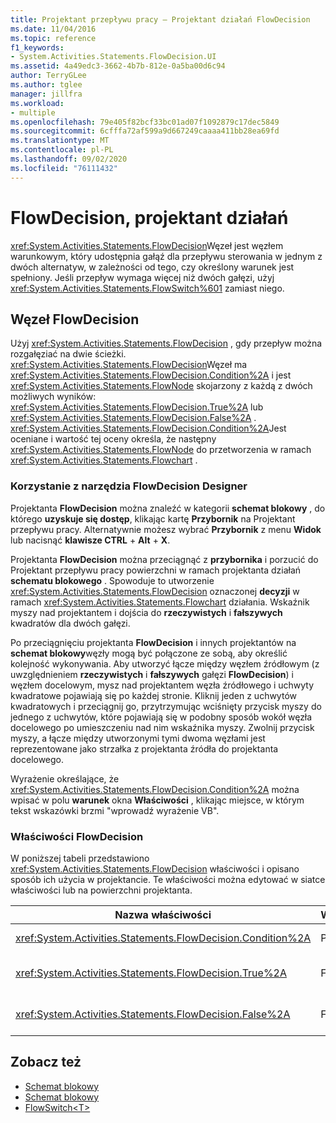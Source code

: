 ```yaml
---
title: Projektant przepływu pracy — Projektant działań FlowDecision
ms.date: 11/04/2016
ms.topic: reference
f1_keywords:
- System.Activities.Statements.FlowDecision.UI
ms.assetid: 4a49edc3-3662-4b7b-812e-0a5ba00d6c94
author: TerryGLee
ms.author: tglee
manager: jillfra
ms.workload:
- multiple
ms.openlocfilehash: 79e405f82bcf33bc01ad07f1092879c17dec5849
ms.sourcegitcommit: 6cfffa72af599a9d667249caaaa411bb28ea69fd
ms.translationtype: MT
ms.contentlocale: pl-PL
ms.lasthandoff: 09/02/2020
ms.locfileid: "76111432"
---
```

# <a name="flowdecision-activity-designer"></a>FlowDecision, projektant działań

<xref:System.Activities.Statements.FlowDecision>Węzeł jest węzłem warunkowym, który udostępnia gałąź dla przepływu sterowania w jednym z dwóch alternatyw, w zależności od tego, czy określony warunek jest spełniony. Jeśli przepływ wymaga więcej niż dwóch gałęzi, użyj <xref:System.Activities.Statements.FlowSwitch%601> zamiast niego.

## <a name="the-flowdecision-node"></a>Węzeł FlowDecision

Użyj <xref:System.Activities.Statements.FlowDecision> , gdy przepływ można rozgałęziać na dwie ścieżki. <xref:System.Activities.Statements.FlowDecision>Węzeł ma <xref:System.Activities.Statements.FlowDecision.Condition%2A> i jest <xref:System.Activities.Statements.FlowNode> skojarzony z każdą z dwóch możliwych wyników: <xref:System.Activities.Statements.FlowDecision.True%2A> lub <xref:System.Activities.Statements.FlowDecision.False%2A> . <xref:System.Activities.Statements.FlowDecision.Condition%2A>Jest oceniane i wartość tej oceny określa, że następny <xref:System.Activities.Statements.FlowNode> do przetworzenia w ramach <xref:System.Activities.Statements.Flowchart> .

### <a name="using-the-flowdecision-designer"></a>Korzystanie z narzędzia FlowDecision Designer

Projektanta **FlowDecision** można znaleźć w kategorii **schemat blokowy** , do którego **uzyskuje się dostęp**, klikając kartę **Przybornik** na Projektant przepływu pracy. Alternatywnie możesz wybrać **Przybornik** z menu **Widok** lub nacisnąć **klawisze CTRL** + **Alt** + **X**.

Projektanta **FlowDecision** można przeciągnąć z **przybornika** i porzucić do Projektant przepływu pracy powierzchni w ramach projektanta działań **schematu blokowego** . Spowoduje to utworzenie <xref:System.Activities.Statements.FlowDecision> oznaczonej **decyzji** w ramach <xref:System.Activities.Statements.Flowchart> działania. Wskaźnik myszy nad projektantem i dojścia do **rzeczywistych** i **fałszywych** kwadratów dla dwóch gałęzi.

Po przeciągnięciu projektanta **FlowDecision** i innych projektantów na **schemat blokowy**węzły mogą być połączone ze sobą, aby określić kolejność wykonywania. Aby utworzyć łącze między węzłem źródłowym (z uwzględnieniem **rzeczywistych** i **fałszywych** gałęzi **FlowDecision**) i węzłem docelowym, mysz nad projektantem węzła źródłowego i uchwyty kwadratowe pojawiają się po każdej stronie. Kliknij jeden z uchwytów kwadratowych i przeciągnij go, przytrzymując wciśnięty przycisk myszy do jednego z uchwytów, które pojawiają się w podobny sposób wokół węzła docelowego po umieszczeniu nad nim wskaźnika myszy. Zwolnij przycisk myszy, a łącze między utworzonymi tymi dwoma węzłami jest reprezentowane jako strzałka z projektanta źródła do projektanta docelowego.

Wyrażenie określające, że <xref:System.Activities.Statements.FlowDecision.Condition%2A> można wpisać w polu **warunek** okna **Właściwości** , klikając miejsce, w którym tekst wskazówki brzmi "wprowadź wyrażenie VB".

### <a name="the-flowdecision-properties"></a>Właściwości FlowDecision

W poniższej tabeli przedstawiono <xref:System.Activities.Statements.FlowDecision> właściwości i opisano sposób ich użycia w projektancie. Te właściwości można edytować w siatce właściwości lub na powierzchni projektanta.

|Nazwa właściwości|Wymagany|Użycie|
|-|--------------|-|
|<xref:System.Activities.Statements.FlowDecision.Condition%2A>|Prawda|Warunek określający, która ścieżka ma być wykonywana przez sterowanie przepływem.|
|<xref:System.Activities.Statements.FlowDecision.True%2A>|Fałsz|Ścieżka wykonywana przez sterowanie przepływem, jeśli <xref:System.Activities.Statements.FlowDecision.Condition%2A> jest spełniony.|
|<xref:System.Activities.Statements.FlowDecision.False%2A>|Fałsz|Ścieżka wykonywana przez sterowanie przepływem, jeśli <xref:System.Activities.Statements.FlowDecision.Condition%2A> nie jest spełniony.|

## <a name="see-also"></a>Zobacz też

- [Schemat blokowy](../workflow-designer/flowchart-activity-designers.md)
- [Schemat blokowy](../workflow-designer/flowchart-activity-designer.md)
- [FlowSwitch\<T>](../workflow-designer/flowswitch-t-activity-designer.md)
